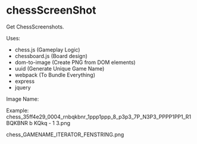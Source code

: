 # chessScreenShot

Get ChessScreenshots.

Uses:
- chess.js (Gameplay Logic)
- chessboard.js (Board design)
- dom-to-image (Create PNG from DOM elements)
- uuid (Generate Unique Game Name)
- webpack (To Bundle Everything)
- express 
- jquery

Image Name: 

Example: chess_35ff4e29_0004_rnbqkbnr_1ppp1ppp_8_p3p3_7P_N3P3_PPPP1PP1_R1BQKBNR b KQkq - 1 3.png

chess_GAMENAME_ITERATOR_FENSTRING.png
